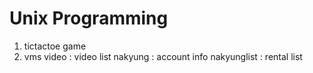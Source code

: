 # Unix Programming
1. tictactoe game
2. vms
   video : video list
   nakyung : account info
   nakyunglist : rental list
